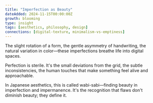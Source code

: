 ```yaml
---
title: "Imperfection as Beauty"
dateAdded: 2024-11-15T00:00:00Z
growth: blooming
type: insight
tags: [aesthetics, philosophy, design]
connections: [digital-texture, minimalism-vs-emptiness]
---
```


The slight rotation of a form, the gentle asymmetry of handwriting, the natural variation in color—these imperfections breathe life into digital spaces.

Perfection is sterile. It's the small deviations from the grid, the subtle inconsistencies, the human touches that make something feel alive and approachable.

In Japanese aesthetics, this is called wabi-sabi—finding beauty in imperfection and impermanence. It's the recognition that flaws don't diminish beauty; they define it.